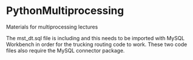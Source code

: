 # PythonMultiprocessing
Materials for multiprocessing lectures

The mst_dt.sql file is including and this needs to be imported with MySQL Workbench in order for the trucking routing code to work.  These two code files also require the MySQL connector package.
